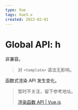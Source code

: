```yaml
---
type: Vue
tags: Vue3.x
created: 2022-02-01
---
```


# Global API: h

非兼容。

> 对 `<template>` 语法无影响。

函数式渲染 API 发生变化。

> 暂时不关注，留下参考地址。
>
> [渲染函数 API | Vue.js](https://v3.cn.vuejs.org/guide/migration/render-function-api.html#%E6%A6%82%E8%A7%88)
